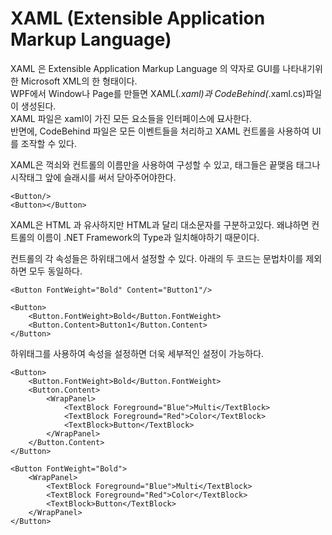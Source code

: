 # XAML (Extensible Application Markup Language)

XAML 은 Extensible Application Markup Language 의 약자로 GUI를 나타내기위한 Microsoft XML의 한 형태이다.  
WPF에서 Window나 Page를 만들면 XAML(*.xaml)과 CodeBehind(*.xaml.cs)파일이 생성된다.  
XAML 파일은 xaml이 가진 모든 요소들을 인터페이스에 묘사한다.  
반면에, CodeBehind 파일은 모든 이벤트들을 처리하고 XAML 컨트롤을 사용하여 UI를 조작할 수 있다.  

XAML은 꺽쇠와 컨트롤의 이름만을 사용하여 구성할 수 있고, 태그들은 끝맺음 태그나 시작태그 앞에 슬래시를 써서 닫아주어야한다.

```xaml
<Button/>
<Button></Button>
```

XAML은 HTML 과 유사하지만 HTML과 달리 대소문자를 구분하고있다.
왜냐하면 컨트롤의 이름이 .NET Framework의 Type과 일치해야하기 때문이다.

컨트롤의 각 속성들은 하위태그에서 설정할 수 있다.
아래의 두 코드는 문법차이를 제외하면 모두 동일하다.

```xaml
<Button FontWeight="Bold" Content="Button1"/>

<Button>
    <Button.FontWeight>Bold</Button.FontWeight>
    <Button.Content>Button1</Button.Content>
</Button>
```
하위태그를 사용하여 속성을 설정하면 더욱 세부적인 설정이 가능하다.

```xaml
<Button>
    <Button.FontWeight>Bold</Button.FontWeight>
    <Button.Content>
        <WrapPanel>
            <TextBlock Foreground="Blue">Multi</TextBlock>
            <TextBlock Foreground="Red">Color</TextBlock>
            <TextBlock>Button</TextBlock>
        </WrapPanel>
    </Button.Content>
</Button>

<Button FontWeight="Bold">
    <WrapPanel>
        <TextBlock Foreground="Blue">Multi</TextBlock>
        <TextBlock Foreground="Red">Color</TextBlock>
        <TextBlock>Button</TextBlock>
    </WrapPanel>
</Button>
```